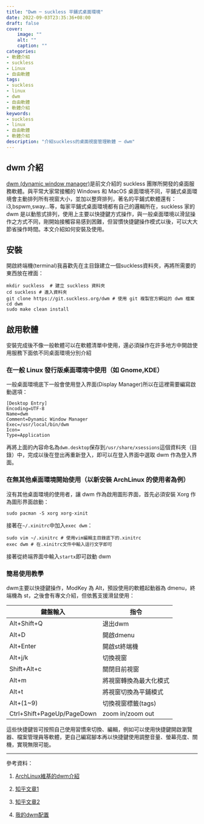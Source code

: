 ```yaml
---
title: "Dwm ─ suckless 平鋪式桌面環境"
date: 2022-09-03T23:35:36+08:00
draft: false
cover:
    image: ""
    alt: ""
    caption: ""
categories: 
- 軟體介紹
- suckless
- Linux
- 自由軟體
tags: 
- suckless
- linux
- dwm
- 自由軟體
- 軟體介紹
keywords: 
- suckless
- linux
- 自由軟體
- 軟體介紹
description: "介紹suckless的桌面視窗管理軟體 ─ dwm"
---
```


## dwm 介紹
[dwm (dynamic window manager)](https://dwm.suckless.org)是前文介紹的 suckless 團隊所開發的桌面服務軟體。與平常大家常接觸的 Windows 和 MacOS 桌面環境不同，平鋪式桌面環境會主動排列所有視窗大小，並加以整齊排列，著名的平鋪式軟體還有： i3,bspwm,sway…等，每家平鋪式桌面環境都有自己的邏輯所在，suckless 家的 dwm 是以動態式排列，使用上主要以快捷鍵方式操作，與一般桌面環境以滑鼠操作之方式不同，剛開始接觸容易感到困難，但習慣快捷鍵操作模式以後，可以大大節省操作時間。本文介紹如何安裝及使用。

## 安裝

開啟終端機(terminal)我喜歡先在主目錄建立一個suckless資料夾，再將所需要的東西放在裡面：
```
mkdir suckless  # 建立 suckless 資料夾
cd suckless # 進入資料夾
git clone https://git.suckless.org/dwm # 使用 git 複製官方網站的 dwm 檔案
cd dwm
sudo make clean install
```

## 啟用軟體
安裝完成後不像一般軟體可以在軟體清單中使用，還必須操作在許多地方中開啟使用服務下面依不同桌面環境分別介紹

### 在一般 Linux 發行版桌面環境中使用（如 Gnome,KDE）
一般桌面環境底下一般會使用登入界面(Display Manager)所以在這裡需要編寫啟動選項：
```
[Desktop Entry]
Encoding=UTF-8
Name=dwm
Comment=Dynamic Window Manager
Exec=/usr/local/bin/dwm
Icon=
Type=Application
```
再將上面的內容命名為`dwm.desktop`保存到`/usr/share/xsessions`這個資料夾（目錄）中，完成以後在登出再重新登入，即可以在登入界面中選取 dwm 作為登入界面。

### 在無其他桌面環境開始使用（以新安裝 ArchLinux 的使用者為例）
沒有其他桌面環境的使用者，讓 dwm 作為啟用圖形界面，首先必須安裝 Xorg 作為圖形界面啟動：
```
sudo pacman -S xorg xorg-xinit
```
接著在`~/.xinitrc`中加入`exec dwm`：
```
sudo vim ~/.xinitrc # 使用vim編輯主目錄底下的.xinitrc
exec dwm # 在.xinitrc文件中輸入這行文字即可
```
接著從終端界面中輸入`startx`即可啟動 dwm

### 簡易使用教學

dwm主要以快捷鍵操作，ModKey 為 Alt，預設使用的軟體起動器為 dmenu，終端機為 st，之後會有專文介紹，但依舊支援滑鼠使用：

|鍵盤輸入|指令|
|--------|----|
|Alt+Shift+Q|退出dwm|
|Alt+D|開啟dmenu|
|Alt+Enter|開啟st終端機|
|Alt+j/k|切換視窗|
|Shift+Alt+c|關閉目前視窗|
|Alt+m|將視窗轉換為最大化模式|
|Alt+t|將視窗切換為平鋪模式|
|Alt+(1~9)|切換視窗標籤(tags)|
|Ctrl+Shift+PageUp/PageDown|zoom in/zoom out|

這些快捷鍵皆可按照自己使用習慣來切換、編輯，例如可以使用快捷鍵開啟瀏覽器、檔案管理員等軟體，更自己編寫腳本再以快捷鍵使用調整音量、螢幕亮度、關機，實現無限可能。

---
參考資料：

1. [ArchLinux維基的dwm介紹](https://wiki.archlinux.org/title/Dwm)
	
1. [知乎文章1](https://zhuanlan.zhihu.com/p/430217503)
	
1. [知乎文章2](https://zhuanlan.zhihu.com/p/408552473)
	
1. [我的dwm配置](https://github.com/FGZ0908/dwm)
	

